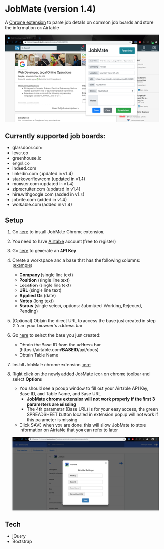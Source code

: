 # JobMate (version 1.4)
A [Chrome extension](https://chrome.google.com/webstore/detail/jobmate/dhehfnkpbknogddkkiabopofhkcimcle) to parse job details on common job boards and store the information on Airtable

<img src="assets/JobMateExample1.png">

## Currently supported job boards:
- glassdoor.com
- lever.co
- greenhouse.io
- angel.co
- indeed.com
- linkedin.com (updated in v1.4)
- stackoverflow.com (updated in v1.4)
- monster.com (updated in v1.4)
- ziprecruiter.com (updated in v1.4)
- hire.withgoogle.com (added in v1.4)
- jobvite.com (added in v1.4)
- workable.com (added in v1.4)


## Setup
1. Go [here](https://chrome.google.com/webstore/detail/jobmate/dhehfnkpbknogddkkiabopofhkcimcle) to install JobMate Chrome extension.

2. You need to have [Airtable](https://airtable.com) account (free to register)

3. Go [here](https://airtable.com/account) to generate an **API Key**

4. Create a workspace and a base that has the following columns: ([example](https://airtable.com/shrN2JjV4nfk1nDR9/tblie1Q7Z9fctLcF0))
   - **Company** (single line text)
   - **Position** (single line text)
   - **Location** (single line text)
   - **URL** (single line text)
   - **Applied On** (date)
   - **Notes** (long text)
   - **Status** (single select, options: Submitted, Working, Rejected, Pending)

5. (Optional) Obtain the direct URL to access the base just created in step 2 from your browser's address bar

6. Go [here](https://airtable.com/api) to select the base you just created:
   - Obtain the Base ID from the address bar (ht<span>tps://</span>airtable.com/**__BASEID__**/api/docs)
   - Obtain Table Name

7. Install JobMate chrome extension [here](https://chrome.google.com/webstore/detail/jobmate/dhehfnkpbknogddkkiabopofhkcimcle)
8. Right click on the newly added JobMate icon on chrome toolbar and select **Options**
   - You should see a popup window to fill out your Airtable API Key, Base ID, and Table Name, and Base URL
      - **JobMate chrome extension will not work properly if the first 3 parameters are missing**
      - The 4th parameter (Base URL) is for your easy access, the green SPREADSHEET button located in extension popup will not work if this parameter is missing
   - Click SAVE when you are done, this will allow JobMate to store information on Airtable that you can refer to later

   ![JobMate settings](assets/JobMateSettings1.png)

## Tech
- jQuery
- Bootstrap
